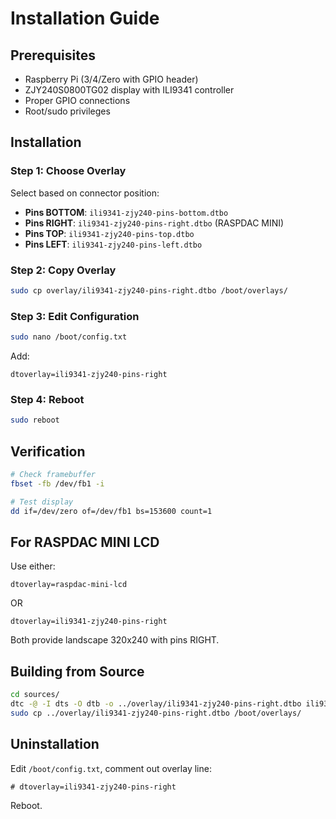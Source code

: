 # Installation Guide

## Prerequisites

- Raspberry Pi (3/4/Zero with GPIO header)
- ZJY240S0800TG02 display with ILI9341 controller
- Proper GPIO connections
- Root/sudo privileges

## Installation

### Step 1: Choose Overlay

Select based on connector position:
- **Pins BOTTOM**: `ili9341-zjy240-pins-bottom.dtbo`
- **Pins RIGHT**: `ili9341-zjy240-pins-right.dtbo` (RASPDAC MINI)
- **Pins TOP**: `ili9341-zjy240-pins-top.dtbo`
- **Pins LEFT**: `ili9341-zjy240-pins-left.dtbo`

### Step 2: Copy Overlay

```bash
sudo cp overlay/ili9341-zjy240-pins-right.dtbo /boot/overlays/
```

### Step 3: Edit Configuration

```bash
sudo nano /boot/config.txt
```

Add:
```
dtoverlay=ili9341-zjy240-pins-right
```

### Step 4: Reboot

```bash
sudo reboot
```

## Verification

```bash
# Check framebuffer
fbset -fb /dev/fb1 -i

# Test display
dd if=/dev/zero of=/dev/fb1 bs=153600 count=1
```

## For RASPDAC MINI LCD

Use either:
```
dtoverlay=raspdac-mini-lcd
```
OR
```
dtoverlay=ili9341-zjy240-pins-right
```

Both provide landscape 320x240 with pins RIGHT.

## Building from Source

```bash
cd sources/
dtc -@ -I dts -O dtb -o ../overlay/ili9341-zjy240-pins-right.dtbo ili9341-zjy240-pins-right.dts
sudo cp ../overlay/ili9341-zjy240-pins-right.dtbo /boot/overlays/
```

## Uninstallation

Edit `/boot/config.txt`, comment out overlay line:
```
# dtoverlay=ili9341-zjy240-pins-right
```

Reboot.
